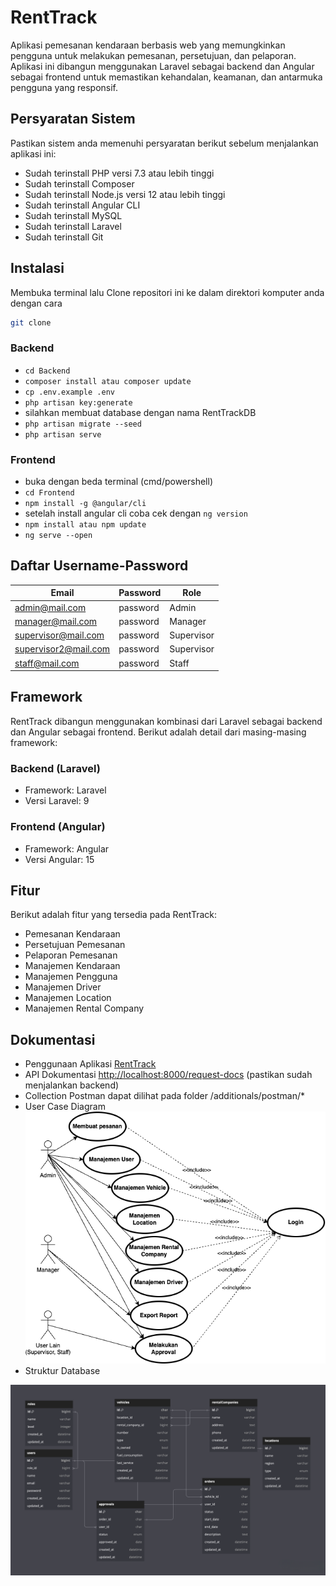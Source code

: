 # RentTrack

Aplikasi pemesanan kendaraan berbasis web yang memungkinkan pengguna untuk melakukan pemesanan, persetujuan, dan pelaporan. Aplikasi ini dibangun menggunakan Laravel sebagai backend dan Angular sebagai frontend untuk memastikan kehandalan, keamanan, dan antarmuka pengguna yang responsif.

## Persyaratan Sistem

Pastikan sistem anda memenuhi persyaratan berikut sebelum menjalankan aplikasi ini:

- Sudah terinstall PHP versi 7.3 atau lebih tinggi
- Sudah terinstall Composer
- Sudah terinstall Node.js versi 12 atau lebih tinggi
- Sudah terinstall Angular CLI
- Sudah terinstall MySQL
- Sudah terinstall Laravel
- Sudah terinstall Git

## Instalasi

Membuka terminal lalu
Clone repositori ini ke dalam direktori komputer anda dengan cara

```bash
git clone
```

### Backend

- `cd Backend`
- `composer install atau composer update`
- `cp .env.example .env`
- `php artisan key:generate`
- silahkan membuat database dengan nama RentTrackDB
- `php artisan migrate --seed`
- `php artisan serve`

### Frontend

- buka dengan beda terminal (cmd/powershell)
- `cd Frontend`
- `npm install -g @angular/cli`
- setelah install angular cli coba cek dengan
  `ng version`
- `npm install atau npm update`
- `ng serve --open`

## Daftar Username-Password

| Email                | Password | Role       |
| -------------------- | -------- | ---------- |
| admin@mail.com       | password | Admin      |
| manager@mail.com     | password | Manager    |
| supervisor@mail.com  | password | Supervisor |
| supervisor2@mail.com | password | Supervisor |
| staff@mail.com       | password | Staff      |

## Framework

RentTrack dibangun menggunakan kombinasi dari Laravel sebagai backend dan Angular sebagai frontend. Berikut adalah detail dari masing-masing framework:

### Backend (Laravel)

- Framework: Laravel
- Versi Laravel: 9

### Frontend (Angular)

- Framework: Angular
- Versi Angular: 15

## Fitur

Berikut adalah fitur yang tersedia pada RentTrack:

- Pemesanan Kendaraan
- Persetujuan Pemesanan
- Pelaporan Pemesanan
- Manajemen Kendaraan
- Manajemen Pengguna
- Manajemen Driver
- Manajemen Location
- Manajemen Rental Company

## Dokumentasi

- Penggunaan Aplikasi [RentTrack](https://youtu.be/PIa3Owl2Vjc)
- API Dokumentasi [http://localhost:8000/request-docs](http://localhost:8000/request-docs) (pastikan sudah menjalankan backend)
- Collection Postman dapat dilihat pada folder /additionals/postman/\*
- User Case Diagram <br/>
  <img src="./additionals/usecase.png">
- Struktur Database <br/>
<img src="./additionals/db.png">

